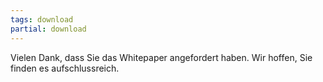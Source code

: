 ```yaml
---
tags: download
partial: download
---
```


Vielen Dank, dass Sie das Whitepaper angefordert haben. Wir hoffen, Sie finden es aufschlussreich.

